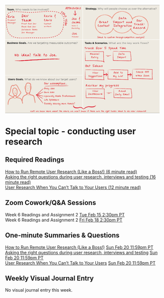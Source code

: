 ![User Research Notes](images/9203760174_499895dece_k.jpeg ':class=banner-image')

# Special topic - conducting user research

## Required Readings  
[How to Run Remote User Research (Like a Boss!) (6 minute read)](https://medium.com/mixed-methods/how-to-run-remote-user-research-like-a-boss-b3729954f03)  
[Asking the right questions during user research, interviews and testing (16 minute read)](https://uxdesign.cc/asking-the-right-questions-on-user-research-interviews-and-testing-427261742a67)  
[User Research When You Can’t Talk to Your Users (12 minute read)](https://alistapart.com/article/user-research-when-you-cant-talk-to-your-users/)

## Zoom Cowork/Q&A Sessions
Week 6 Readings and Assignment 2 <span class='badge'> [Tue Feb 15 2:30pm PT](https://www.timeanddate.com/worldclock/fixedtime.html?msg=CMPT-363+Zoom+Cowork+and+Q%26A&iso=20220215T1430&p1=256&am=50)</span>  
Week 6 Readings and Assignment 2 <span class='badge'> [Fri Feb 18 2:30pm PT](https://www.timeanddate.com/worldclock/fixedtime.html?msg=CMPT-363+Zoom+Cowork+and+Q%26A&iso=20220218T1430&p1=256&am=50)</span>  

## One-minute Summaries & Questions
[How to Run Remote User Research (Like a Boss!)](https://canvas.sfu.ca/courses/67116/assignments/710571) <span class='badge'> [Sun Feb 20 11:59pm PT](https://www.timeanddate.com/worldclock/fixedtime.html?msg=One-minute+Summaries+for+Week+6+Due+Date&iso=20220220T235900&p1=256)</span>  
[Asking the right questions during user research, interviews and testing](https://canvas.sfu.ca/courses/67116/assignments/710574) <span class='badge'> [Sun Feb 20 11:59pm PT](https://www.timeanddate.com/worldclock/fixedtime.html?msg=One-minute+Summaries+for+Week+6+Due+Date&iso=20220220T235900&p1=256)</span>  
[User Research When You Can’t Talk to Your Users](https://canvas.sfu.ca/courses/67116/assignments/710562) <span class='badge'> [Sun Feb 20 11:59pm PT](https://www.timeanddate.com/worldclock/fixedtime.html?msg=One-minute+Summaries+for+Week+6+Due+Date&iso=20220220T235900&p1=256)</span>  

## Weekly Visual Journal Entry

No visual journal entry this week.  
